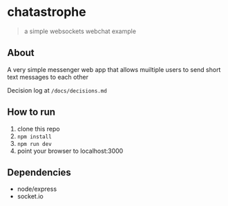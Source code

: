 # chatastrophe

> a simple websockets webchat example

## About

A very simple messenger web app that allows muiltiple users to send short text
messages to each other

Decision log at `/docs/decisions.md`

## How to run

1. clone this repo
2. `npm install`
3. `npm run dev`
4. point your browser to localhost:3000

## Dependencies

- node/express
- socket.io
